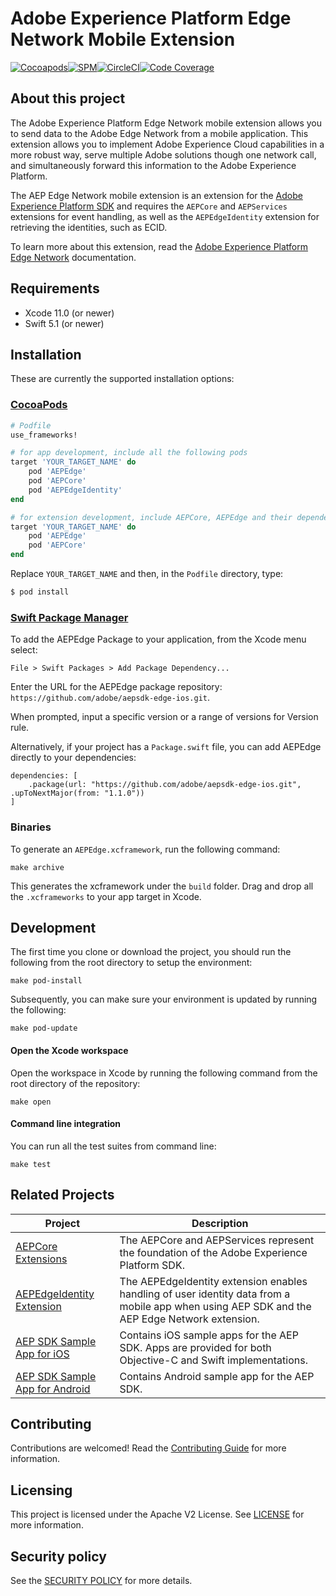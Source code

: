 # Adobe Experience Platform Edge Network Mobile Extension

[![Cocoapods](https://img.shields.io/cocoapods/v/AEPEdge.svg?color=orange&label=AEPEdge&logo=apple&logoColor=white)](https://cocoapods.org/pods/AEPEdge)[![SPM](https://img.shields.io/badge/SPM-Supported-orange.svg?logo=apple&logoColor=white)](https://swift.org/package-manager/)[![CircleCI](https://img.shields.io/circleci/project/github/adobe/aepsdk-edge-ios/main.svg?logo=circleci)](https://circleci.com/gh/adobe/workflows/aepsdk-edge-ios)[![Code Coverage](https://img.shields.io/codecov/c/github/adobe/aepsdk-edge-ios/main.svg?logo=codecov)](https://codecov.io/gh/adobe/aepsdk-edge-ios/branch/main)

## About this project

The Adobe Experience Platform Edge Network mobile extension allows you to send data to the Adobe  Edge Network from a mobile application. This extension allows you to implement Adobe Experience Cloud capabilities in a more robust way, serve multiple Adobe solutions though one network call, and simultaneously forward this information to the Adobe Experience Platform.

The AEP Edge Network mobile extension is an extension for the [Adobe Experience Platform SDK](https://aep-sdks.gitbook.io) and requires the `AEPCore` and `AEPServices` extensions for event handling, as well as the `AEPEdgeIdentity` extension for retrieving the identities, such as ECID. 

To learn more about this extension, read the [Adobe Experience Platform Edge Network](https://aep-sdks.gitbook.io/docs/foundation-extensions/experience-platform-extension) documentation.

## Requirements
- Xcode 11.0 (or newer)
- Swift 5.1 (or newer)

## Installation

These are currently the supported installation options:

### [CocoaPods](https://guides.cocoapods.org/using/using-cocoapods.html)

```ruby
# Podfile
use_frameworks!

# for app development, include all the following pods
target 'YOUR_TARGET_NAME' do
  	pod 'AEPEdge'
  	pod 'AEPCore'
  	pod 'AEPEdgeIdentity'
end

# for extension development, include AEPCore, AEPEdge and their dependencies
target 'YOUR_TARGET_NAME' do
  	pod 'AEPEdge'
  	pod 'AEPCore'
end
```

Replace `YOUR_TARGET_NAME` and then, in the `Podfile` directory, type:

```ruby
$ pod install
```

### [Swift Package Manager](https://github.com/apple/swift-package-manager)

To add the AEPEdge Package to your application, from the Xcode menu select:

`File > Swift Packages > Add Package Dependency...`

Enter the URL for the AEPEdge package repository: `https://github.com/adobe/aepsdk-edge-ios.git`.

When prompted, input a specific version or a range of versions for Version rule.

Alternatively, if your project has a `Package.swift` file, you can add AEPEdge directly to your dependencies:

```
dependencies: [
    .package(url: "https://github.com/adobe/aepsdk-edge-ios.git", .upToNextMajor(from: "1.1.0"))
]
```

### Binaries

To generate an `AEPEdge.xcframework`, run the following command:

~~~
make archive
~~~

This generates the xcframework under the `build` folder. Drag and drop all the `.xcframeworks` to your app target in Xcode.

## Development

The first time you clone or download the project, you should run the following from the root directory to setup the environment:

~~~
make pod-install
~~~

Subsequently, you can make sure your environment is updated by running the following:

~~~
make pod-update
~~~

#### Open the Xcode workspace
Open the workspace in Xcode by running the following command from the root directory of the repository:

~~~
make open
~~~

#### Command line integration

You can run all the test suites from command line:

~~~
make test
~~~

## Related Projects

| Project                                                      | Description                                                  |
| ------------------------------------------------------------ | ------------------------------------------------------------ |
| [AEPCore Extensions](https://github.com/adobe/aepsdk-core-ios) | The AEPCore and AEPServices represent the foundation of the Adobe Experience Platform SDK. |
| [AEPEdgeIdentity Extension](https://github.com/adobe/aepsdk-edgeidentity-ios) | The AEPEdgeIdentity extension enables handling of user identity data from a mobile app when using AEP SDK and the AEP Edge Network extension. |
| [AEP SDK Sample App for iOS](https://github.com/adobe/aepsdk-sample-app-ios) | Contains iOS sample apps for the AEP SDK. Apps are provided for both Objective-C and Swift implementations. |
| [AEP SDK Sample App for Android](https://github.com/adobe/aepsdk-sample-app-android) | Contains Android sample app for the AEP SDK.                 |
## Contributing

Contributions are welcomed! Read the [Contributing Guide](./.github/CONTRIBUTING.md) for more information.

## Licensing

This project is licensed under the Apache V2 License. See [LICENSE](LICENSE) for more information.

## Security policy

See the [SECURITY POLICY](SECURITY.md) for more details.
